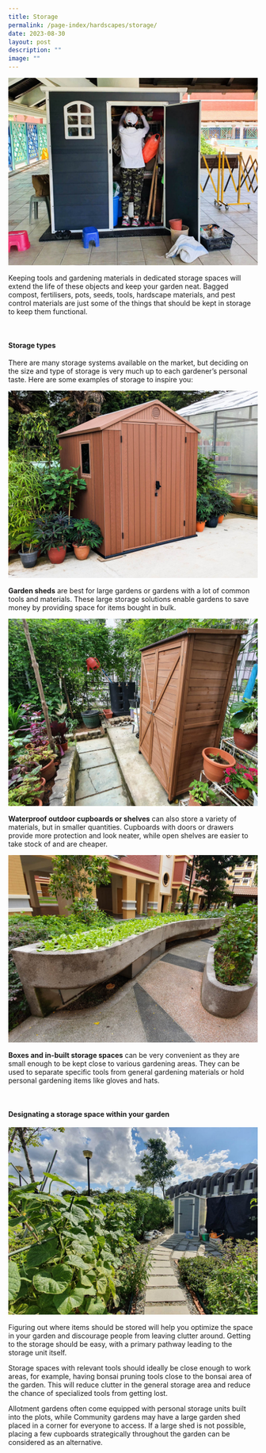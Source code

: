 ```yaml
---
title: Storage
permalink: /page-index/hardscapes/storage/
date: 2023-08-30
layout: post
description: ""
image: ""
---
```

<section>
	<img title="A storage shed with a Community Gardener arranging tools. Photo by Jacqueline Chua." src="/images/Hardscapes/Storage_JacChua%20(5).jpg">
	<p>Keeping tools and gardening materials in dedicated storage spaces will extend the life of these objects and keep your garden neat. Bagged compost, fertilisers, pots, seeds, tools, hardscape materials, and pest control materials are just some of the things that should be kept in storage to keep them functional. </p>
	<br>
</section>

<section>
	<h4>Storage types</h4>
	<p>There are many storage systems available on the market, but deciding on the size and type of storage is very much up to each gardener’s personal taste. Here are some examples of storage to inspire you:</p> 
	<img title="A garden shed. Photo by Jacqueline Chua." src="/images/Hardscapes/Storage_JacChua%20(6).jpg">
	<p><b>Garden sheds</b> are best for large gardens or gardens with a lot of common tools and materials. These large storage solutions enable gardens to save money by providing space for items bought in bulk. </p> 
	<img title="An outdoor cupboard in a Community Garden. Photo by Jacqueline Chua." src="/images/Hardscapes/Storage_JacChua%20(1).jpg">
	<p><b>Waterproof outdoor cupboards or shelves</b> can also store a variety of materials, but in smaller quantities. Cupboards with doors or drawers provide more protection and look neater, while open shelves are easier to take stock of and are cheaper.</p>  
	<img title="Planter beds with built-in storage units underneath. Photo by Jacqueline Chua." src="/images/Garden%20design/TampinesArcadia_JacChua%20(2).jpg">
	<p><b>Boxes and in-built storage spaces</b> can be very convenient as they are small enough to be kept close to various gardening areas. They can be used to separate specific tools from general gardening materials or hold personal gardening items like gloves and hats.</p>  
	<br>
</section>

<section>
	<h4>Designating a storage space within your garden</h4>
	<img title="A garden shed hidden towards the back of a Community Garden. Photo by Jacqueline Chua." src="/images/Hardscapes/Pathway_JacChua%20(5).jpg">
	<p>Figuring out where items should be stored will help you optimize the space in your garden and discourage people from leaving clutter around. Getting to the storage should be easy, with a primary pathway leading to the storage unit itself.</p> 
	<p>Storage spaces with relevant tools should ideally be close enough to work areas, for example, having bonsai pruning tools close to the bonsai area of the garden. This will reduce clutter in the general storage area and reduce the chance of specialized tools from getting lost. </p> 
	<p>Allotment gardens often come equipped with personal storage units built into the plots, while Community gardens may have a large garden shed placed in a corner for everyone to access. If a large shed is not possible, placing a few cupboards strategically throughout the garden can be considered as an alternative. </p>
	<br>
</section>